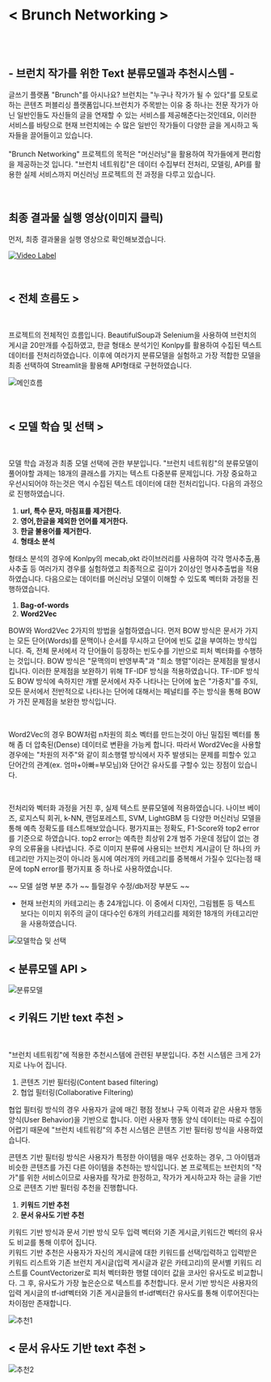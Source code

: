 # < Brunch Networking >

<br>
<br>

## <b> - 브런치 작가를 위한 Text 분류모델과 추천시스템 - </b>

글쓰기 플랫폼 "Brunch"를 아시나요?
브런치는 "누구나 작가가 될 수 있다"를 모토로 하는 콘텐츠 퍼블리싱 플랫폼입니다.브런치가 주목받는 이유 중 하나는 전문 작가가 아닌 일반인들도 자신들의 글을 연재할 수 있는 서비스를 제공해준다는것인데요, 이러한 서비스를 바탕으로 현재 브런치에는 수 많은 일반인 작가들이 다양한 글을 게시하고 독자들을 끌어들이고 있습니다. <br><br>
"Brunch Networking" 프로젝트의 목적은 "머신러닝"을 활용하여 작가들에게 편리함을 제공하는것 입니다. "브런치 네트워킹"은 데이터 수집부터 전처리, 모델링, API를 활용한 실제 서비스까지 머신러닝 프로젝트의 전 과정을 다루고 있습니다.

<br>

## 최종 결과물 실행 영상(이미지 클릭)

먼저, 최종 결과물을 실행 영상으로 확인해보겠습니다.

[![Video Label](https://img.youtube.com/vi/RpEBgY3_stA/0.jpg)](https://youtu.be/RpEBgY3_stA)

<br>

## < 전체 흐름도 >

<br>

프로젝트의 전체적인 흐름입니다. BeautifulSoup과 Selenium을 사용하여 브런치의 게시글 20만개를 수집하였고, 한글 형태소 분석기인 Konlpy를 활용하여 수집된 텍스트 데이터를 전처리하였습니다. 이후에 여러가지 분류모델을 실험하고 가장 적합한 모델을 최종 선택하여 Streamlit을 활용해 API형태로 구현하였습니다.

![메인흐름](https://user-images.githubusercontent.com/35517797/81902112-8f7e4080-95fa-11ea-8954-1ab9952ec4e6.PNG)

<br>

## < 모델 학습 및 선택 >

<br>

모델 학습 과정과 최종 모델 선택에 관한 부분입니다. "브런치 네트워킹"의 분류모델이 풀어야할 과제는 18개의 클래스를 가지는 텍스트 다중분류 문제입니다. 가장 중요하고 우선시되어야 하는것은 역시 수집된 텍스트 데이터에 대한 전처리입니다. 다음의 과정으로 진행하였습니다.

  1. <b> url, 특수 문자, 마침표를 제거한다. </b>
  2. <b> 영어,한글을 제외한 언어를 제거한다. </b>
  3. <b> 한글 불용어를 제거한다. </b>
  4. <b> 형태소 분석 </b>

형태소 분석의 경우에 Konlpy의 mecab,okt 라이브러리를 사용하여 각각 명사추출,품사추출 등 여러가지 경우를 실험하였고 최종적으로 길이가 2이상인 명사추출법을 적용하였습니다. 다음으로는 데이터를 머신러닝 모델이 이해할 수 있도록 벡터화 과정을 진행하였습니다.

  1. <b> Bag-of-words </b>
  2. <b> Word2Vec </b>

BOW와 Word2Vec 2가지의 방법을 실험하였습니다. 먼저 BOW 방식은 문서가 가지는 모든 단어(Words)를 문맥이나 순서를 무시하고 단어에 빈도 값을 부여하는 방식입니다. 즉, 전체 문서에서 각 단어들이 등장하는 빈도수를 기반으로 피처 벡터화를 수행하는 것입니다. BOW 방식은 "문맥의미 반영부족"과 "희소 행렬"이라는 문제점을 발생시킵니다. 이러한 문제점을 보완하기 위해 TF-IDF 방식을 적용하였습니다. TF-IDF 방식도 BOW 방식에 속하지만 개별 문서에서 자주 나타나는 단어에 높은 "가중치"를 주되, 모든 문서에서 전반적으로 나타나는 단어에 대해서는 페널티를 주는 방식을 통해 BOW가 가진 문제점을 보완한 방식입니다.

<br>

Word2Vec의 경우 BOW처럼 n차원의 희소 벡터를 만드는것이 아닌 밀집된 벡터를 통해 좀 더 압축된(Dense) 데이터로 변환을 가능케 합니다. 따라서 Word2Vec을 사용할 경우에는 "차원의 저주"와 같이 희소행렬 방식에서 자주 발생되는 문제를 피할수 있고 단어간의 관계(ex. 엄마+아빠=부모님)와 단어간 유사도를 구할수 있는 장점이 있습니다.

<br>

전처리와 벡터화 과정을 거친 후, 실제 텍스트 분류모델에 적용하였습니다. 나이브 베이즈, 로지스틱 회귀, k-NN, 랜덤포레스트, SVM, LightGBM 등 다양한 머신러닝 모델을 통해 예측 정확도를 테스트해보았습니다. 평가지표는 정확도, F1-Score와 top2 error를 기준으로 하였습니다. top2 error는 예측한 최상위 2개 범주 가운데 정답이 없는 경우의 오류율을 나타냅니다. 주로 이미지 분류에 사용되는 브런치 게시글이 단 하나의 카테고리만 가지는것이 아니라 동시에 여러개의 카테고리를 중복해서 가질수 있다는점 때문에 topN error를 평가지표 중 하나로 사용하였습니다. 



~~ 모델 설명 부분 추가 ~~ 틀릴경우 수정/db저장 부분도 ~~

* 현재 브런치의 카테고리는 총 24개입니다. 이 중에서 디자인, 그림웹툰 등 텍스트 보다는 이미지 위주의 글이 대다수인 6개의 카테고리를 제외한 18개의 카테고리만을 사용하였습니다.

![모델학습 및 선택](https://user-images.githubusercontent.com/35517797/81902305-e08e3480-95fa-11ea-88bb-b151e2a45848.PNG)

## < 분류모델 API >

![분류모델](https://user-images.githubusercontent.com/35517797/81902312-e4ba5200-95fa-11ea-82ea-8109261abbfa.PNG)

## < 키워드 기반 text 추천 >

<br> 

"브런치 네트워킹"에 적용한 추천시스템에 관련된 부분입니다. 추천 시스템은 크게 2가지로 나누어 집니다.

  1. 콘텐츠 기반 필터링(Content based filtering)
  2. 협업 필터링(Collaborative Filtering)
  
협업 필터링 방식의 경우 사용자가 글에 매긴 평점 정보나 구독 이력과 같은 사용자 행동 양식(User Behavior)을 기반으로 합니다. 이런 사용자 행동 양식 데이터는 따로 수집이 어렵기 때문에 "브런치 네트워킹"의 추천 시스템은 콘텐츠 기반 필터링 방식을 사용하였습니다. <br>

콘텐츠 기반 필터링 방식은 사용자가 특정한 아이템을 매우 선호하는 경우, 그 아이템과 비슷한 콘텐츠를 가진 다른 아이템을 추천하는 방식입니다. 
본 프로젝트는 브런치의 "작가"를 위한 서비스이므로 사용자를 작가로 한정하고, 작가가 게시하고자 하는 글을 기반으로 콘텐츠 기반 필터링 추천을 진행합니다. 

  1. <b> 키워드 기반 추천 </b> 
  2. <b> 문서 유사도 기반 추천 </b>
  
키워드 기반 방식과 문서 기반 방식 모두 입력 벡터와 기존 게시글,키워드간 벡터의 유사도 비교를 통해 이루어 집니다. <br>
키워드 기반 추천은 사용자가 자신의 게시글에 대한 키워드를 선택/입력하고 입력받은 키워드 리스트와 기존 브런치 게시글(입력 게시글과 같은 카테고리)의 문서별 키워드 리스트를 CountVectorizer로 피처 벡터화한 행렬 데이터 값을 코사인 유사도로 비교합니다. 그 후, 유사도가 가장 높은순으로 텍스트를 추천합니다. 문서 기반 방식은 사용자의 입력 게시글의 tf-idf벡터와 기존 게시글들의 tf-idf벡터간 유사도를 통해 이루어진다는 차이점만 존재합니다.
 

![추천1](https://user-images.githubusercontent.com/35517797/81902318-eab03300-95fa-11ea-9b23-8061e83324c7.PNG)

## < 문서 유사도 기반 text 추천 >
![추천2](https://user-images.githubusercontent.com/35517797/81902325-ec79f680-95fa-11ea-9f97-5c5c35322ab4.PNG)
